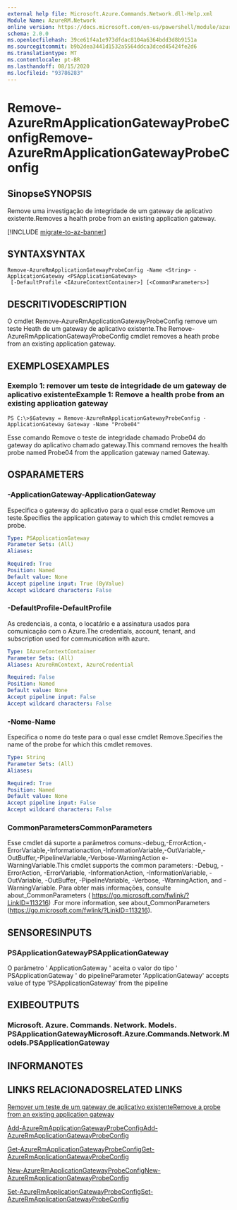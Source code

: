 ```yaml
---
external help file: Microsoft.Azure.Commands.Network.dll-Help.xml
Module Name: AzureRM.Network
online version: https://docs.microsoft.com/en-us/powershell/module/azurerm.network/remove-azurermapplicationgatewayprobeconfig
schema: 2.0.0
ms.openlocfilehash: 39ce61f4a1e973dfdac8104a6364bdd3d8b9151a
ms.sourcegitcommit: b9b2dea3441d1532a5564ddca3dced45424fe2d6
ms.translationtype: MT
ms.contentlocale: pt-BR
ms.lasthandoff: 08/15/2020
ms.locfileid: "93786283"
---
```

# <span data-ttu-id="470da-101">Remove-AzureRmApplicationGatewayProbeConfig</span><span class="sxs-lookup"><span data-stu-id="470da-101">Remove-AzureRmApplicationGatewayProbeConfig</span></span>

## <span data-ttu-id="470da-102">Sinopse</span><span class="sxs-lookup"><span data-stu-id="470da-102">SYNOPSIS</span></span>
<span data-ttu-id="470da-103">Remove uma investigação de integridade de um gateway de aplicativo existente.</span><span class="sxs-lookup"><span data-stu-id="470da-103">Removes a health probe from an existing application gateway.</span></span>

[!INCLUDE [migrate-to-az-banner](../../includes/migrate-to-az-banner.md)]

## <span data-ttu-id="470da-104">SYNTAX</span><span class="sxs-lookup"><span data-stu-id="470da-104">SYNTAX</span></span>

```
Remove-AzureRmApplicationGatewayProbeConfig -Name <String> -ApplicationGateway <PSApplicationGateway>
 [-DefaultProfile <IAzureContextContainer>] [<CommonParameters>]
```

## <span data-ttu-id="470da-105">DESCRITIVO</span><span class="sxs-lookup"><span data-stu-id="470da-105">DESCRIPTION</span></span>
<span data-ttu-id="470da-106">O cmdlet Remove-AzureRmApplicationGatewayProbeConfig remove um teste Heath de um gateway de aplicativo existente.</span><span class="sxs-lookup"><span data-stu-id="470da-106">The Remove-AzureRmApplicationGatewayProbeConfig cmdlet removes a heath probe from an existing application gateway.</span></span>

## <span data-ttu-id="470da-107">EXEMPLOS</span><span class="sxs-lookup"><span data-stu-id="470da-107">EXAMPLES</span></span>

### <span data-ttu-id="470da-108">Exemplo 1: remover um teste de integridade de um gateway de aplicativo existente</span><span class="sxs-lookup"><span data-stu-id="470da-108">Example 1: Remove a health probe from an existing application gateway</span></span>
```
PS C:\>$Gateway = Remove-AzureRmApplicationGatewayProbeConfig -ApplicationGateway Gateway -Name "Probe04"
```

<span data-ttu-id="470da-109">Esse comando Remove o teste de integridade chamado Probe04 do gateway do aplicativo chamado gateway.</span><span class="sxs-lookup"><span data-stu-id="470da-109">This command removes the health probe named Probe04 from the application gateway named Gateway.</span></span>

## <span data-ttu-id="470da-110">OS</span><span class="sxs-lookup"><span data-stu-id="470da-110">PARAMETERS</span></span>

### <span data-ttu-id="470da-111">-ApplicationGateway</span><span class="sxs-lookup"><span data-stu-id="470da-111">-ApplicationGateway</span></span>
<span data-ttu-id="470da-112">Especifica o gateway do aplicativo para o qual esse cmdlet Remove um teste.</span><span class="sxs-lookup"><span data-stu-id="470da-112">Specifies the application gateway to which this cmdlet removes a probe.</span></span>

```yaml
Type: PSApplicationGateway
Parameter Sets: (All)
Aliases: 

Required: True
Position: Named
Default value: None
Accept pipeline input: True (ByValue)
Accept wildcard characters: False
```

### <span data-ttu-id="470da-113">-DefaultProfile</span><span class="sxs-lookup"><span data-stu-id="470da-113">-DefaultProfile</span></span>
<span data-ttu-id="470da-114">As credenciais, a conta, o locatário e a assinatura usados para comunicação com o Azure.</span><span class="sxs-lookup"><span data-stu-id="470da-114">The credentials, account, tenant, and subscription used for communication with azure.</span></span>

```yaml
Type: IAzureContextContainer
Parameter Sets: (All)
Aliases: AzureRmContext, AzureCredential

Required: False
Position: Named
Default value: None
Accept pipeline input: False
Accept wildcard characters: False
```

### <span data-ttu-id="470da-115">-Nome</span><span class="sxs-lookup"><span data-stu-id="470da-115">-Name</span></span>
<span data-ttu-id="470da-116">Especifica o nome do teste para o qual esse cmdlet Remove.</span><span class="sxs-lookup"><span data-stu-id="470da-116">Specifies the name of the probe for which this cmdlet removes.</span></span>

```yaml
Type: String
Parameter Sets: (All)
Aliases: 

Required: True
Position: Named
Default value: None
Accept pipeline input: False
Accept wildcard characters: False
```

### <span data-ttu-id="470da-117">CommonParameters</span><span class="sxs-lookup"><span data-stu-id="470da-117">CommonParameters</span></span>
<span data-ttu-id="470da-118">Esse cmdlet dá suporte a parâmetros comuns:-debug,-ErrorAction,-ErrorVariable,-Informationaction,-InformationVariable,-OutVariable,-OutBuffer,-PipelineVariable,-Verbose-WarningAction e-WarningVariable.</span><span class="sxs-lookup"><span data-stu-id="470da-118">This cmdlet supports the common parameters: -Debug, -ErrorAction, -ErrorVariable, -InformationAction, -InformationVariable, -OutVariable, -OutBuffer, -PipelineVariable, -Verbose, -WarningAction, and -WarningVariable.</span></span> <span data-ttu-id="470da-119">Para obter mais informações, consulte about_CommonParameters ( https://go.microsoft.com/fwlink/?LinkID=113216) .</span><span class="sxs-lookup"><span data-stu-id="470da-119">For more information, see about_CommonParameters (https://go.microsoft.com/fwlink/?LinkID=113216).</span></span>

## <span data-ttu-id="470da-120">SENSORES</span><span class="sxs-lookup"><span data-stu-id="470da-120">INPUTS</span></span>

### <span data-ttu-id="470da-121">PSApplicationGateway</span><span class="sxs-lookup"><span data-stu-id="470da-121">PSApplicationGateway</span></span>
<span data-ttu-id="470da-122">O parâmetro ' ApplicationGateway ' aceita o valor do tipo ' PSApplicationGateway ' do pipeline</span><span class="sxs-lookup"><span data-stu-id="470da-122">Parameter 'ApplicationGateway' accepts value of type 'PSApplicationGateway' from the pipeline</span></span>

## <span data-ttu-id="470da-123">EXIBE</span><span class="sxs-lookup"><span data-stu-id="470da-123">OUTPUTS</span></span>

### <span data-ttu-id="470da-124">Microsoft. Azure. Commands. Network. Models. PSApplicationGateway</span><span class="sxs-lookup"><span data-stu-id="470da-124">Microsoft.Azure.Commands.Network.Models.PSApplicationGateway</span></span>

## <span data-ttu-id="470da-125">INFORMA</span><span class="sxs-lookup"><span data-stu-id="470da-125">NOTES</span></span>

## <span data-ttu-id="470da-126">LINKS RELACIONADOS</span><span class="sxs-lookup"><span data-stu-id="470da-126">RELATED LINKS</span></span>

[<span data-ttu-id="470da-127">Remover um teste de um gateway de aplicativo existente</span><span class="sxs-lookup"><span data-stu-id="470da-127">Remove a probe from an existing application gateway</span></span>](https://azure.microsoft.com/en-us/documentation/articles/application-gateway-create-probe-ps/#remove-a-probe-from-an-existing-application-gateway)

[<span data-ttu-id="470da-128">Add-AzureRmApplicationGatewayProbeConfig</span><span class="sxs-lookup"><span data-stu-id="470da-128">Add-AzureRmApplicationGatewayProbeConfig</span></span>]()

[<span data-ttu-id="470da-129">Get-AzureRmApplicationGatewayProbeConfig</span><span class="sxs-lookup"><span data-stu-id="470da-129">Get-AzureRmApplicationGatewayProbeConfig</span></span>]()

[<span data-ttu-id="470da-130">New-AzureRmApplicationGatewayProbeConfig</span><span class="sxs-lookup"><span data-stu-id="470da-130">New-AzureRmApplicationGatewayProbeConfig</span></span>]()

[<span data-ttu-id="470da-131">Set-AzureRmApplicationGatewayProbeConfig</span><span class="sxs-lookup"><span data-stu-id="470da-131">Set-AzureRmApplicationGatewayProbeConfig</span></span>]()

